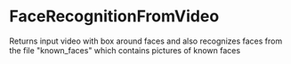 # FaceRecognitionFromVideo
Returns input video with box around faces and also recognizes faces from the file "known_faces" which contains pictures of known faces 
